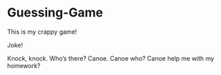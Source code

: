 # Guessing-Game
This is my crappy game!

Joke!

Knock, knock. Who’s there? Canoe. Canoe who? Canoe help me with my homework?